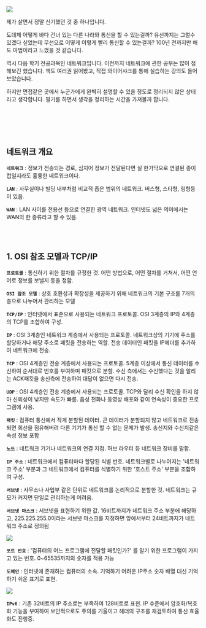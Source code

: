![](https://velog.velcdn.com/images/dodo4723/post/c97f1fb5-f5bb-4d2e-b58d-0a28b0cd747f/image.png)

제가 살면서 정말 신기했던 것 중 하나입니다. 

도데체 어떻게 바다 건너 있는 다른 나라와 통신을 할 수 있는걸까? 유선까지는 그럴수 있겠다 싶었는데 무선으로 어떻게 이렇게 빨리 통신할 수 있는걸까? 100년 전까지만 해도 마법이라고 느꼈을 것 같습니다.

역시 다음 학기 전공과목인 네트워크입니다. 이전까지 네트워크에 관한 공부는 많이 접해보긴 했습니다. 책도 여러권 읽어봤고, 직접 와이어샤크를 통해 실습하는 강의도 들어보았습니다. 

하지만 면접같은 곳에서 누군가에게 완벽히 설명할 수 있을 정도로  정리되지 않은 상태라고 생각합니다. 필기를 하면서 생각을 정리하는 시간을 가져볼까 합니다.

<br>
<br>
<br>
<br>

## 네트워크 개요

**`네트워크`** : 정보가 전송되는 경로, 심지어 정보가 전달된다면 실 한가닥으로 연결된 종이컵일지라도 휼륭한 네트워크이다.

**`LAN`** : 사무실이나 빌딩 내부처럼 비교적 좁은 범위의 네트워크. 버스형, 스타형, 링형등이 있음.

**`WAN`** : LAN 사이를 전용선 등으로 연결한 광역 네트워크. 인터넷도 넓은 의미에서는 WAN의 한 종류라고 할 수 있음.

<br>
<br>


## 1. OSI 참조 모델과 TCP/IP

**`프로토콜`** : 통신하기 위한 절차를 규정한 것. 어떤 방법으로, 어떤 절차를 거쳐서, 어떤 언어로 정보를 보낼지 등을 정함.

**`OSI 참조 모델`** : 상호 호환성과 확장성을 제공하기 위해 네트워크의 기본 구조를 7개의 층으로 나누어서 관리하는 모델

**`TCP/IP`** : 인터넷에서 표준으로 사용되는 네트워크 프로토콜. OSI 3계층의 IP와 4계층의 TCP를 조합하여 구성.

**`IP`** : OSI 3계층인 네트워크 계층에서 사용되는 프로토콜. 네트워크상의 기기에 주소를 할당하거나 해당 주소로 패킷을 전송하는 역할. 전송 데이터인 패킷을 IP헤더를 추가하여 네트워크에 전송.

**`TCP`** : OSI 4계층인 전송 계층에서 사용되는 프로토콜. 5계층 이상에서 통신 데이터를 수신하여 순서대로 번호를 부여하며 패킷으로 분할. 수신 측에서는 수신했다는 것을 알리는 ACK패킷을 송신측에 전송하여 대답이 없으면 다시 전송.

**`UDP`** : OSI 4계층인 전송 계층에서 사용되는 프로토콜. TCP와 달리 수신 확인을 하지 않아 신뢰성이 낮지만 속도가 빠름. 음성 전화나 동영상 배포와 같이 연속성이 중요한 프로그램에 사용.

**`패킷`** : 컴퓨터 통신에서 작게 분할된 데이터. 큰 데이터가 분할되지 않고 네트워크로 전송되면 회선을 점유해버려 다른 기기가 통신 할 수 없는 문제가 발생. 송신지와 수신지같은 속성 정보 포함

**`노드`** : 네트워크 기기나 네트워크의 연결 지점. 허브 라우터 등 네트워크 장비를 말함.

**`IP 주소`** : 네트워크에서 컴퓨터마다 할당된 식별 번호. 네트워크별로 나누어지는 '네트워크 주소' 부분과 그 네트워크에서 컴퓨터를 식별하기 위한 '호스트 주소' 부분을 조합하여 구성.

**`서브넷`** : 사무소나 사업부 같은 단위로 네트워크를 논리적으로 분할한 것. 네트워크는 규모가 커지면 단일로 관리하는게 어려움.

**`서브넷 마스크`** : 서브넷을 표현하기 위한 값. 16비트까지가 네트워크 주소 부분에 해당하고, 225.225.255.0이라는 서브넷 마스크를 지정하면 앞에서부터 24비트까지가 네트워크 주소로 정의됨

![](https://velog.velcdn.com/images/dodo4723/post/43c1266f-a4b9-4eac-a09a-84cf78e85545/image.jpg)


**`포트 번호`** : '컴퓨터의 어느 프로그램에 전달할 패킷인가?' 를 알기 위한 프로그램이 가지고 있는 번호. 0~65535까지의 숫자를 적용 가능

**`도메인`** : 인터넷에 존재하는 컴퓨터의 소속. 기억하기 어려운 IP주소 숫자 배열 대신 기억하기 쉬운 표기로 표현.

![](https://velog.velcdn.com/images/dodo4723/post/e29bd98c-787d-409a-8103-3d3cc706ecb7/image.jpg)


**`IPv6`** : 기존 32비트의 IP 주소로는 부족하여 128비트로 표현. IP 수준에서 암호화/복호화 기능을 부여하여 보안적으로도 주의를 기울이고 헤더의 구조를 재검토하여 통신 효율화도 진행중.